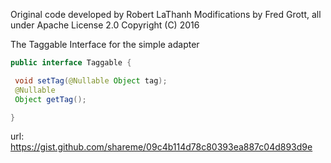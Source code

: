 Original code developed by Robert LaThanh
Modifications by Fred Grott, all under Apache License 2.0 Copyright (C) 2016

 The Taggable Interface for the simple adapter

 ```java
 public interface Taggable {

  void setTag(@Nullable Object tag);
  @Nullable
  Object getTag();

}
```


url:  https://gist.github.com/shareme/09c4b114d78c80393ea887c04d893d9e